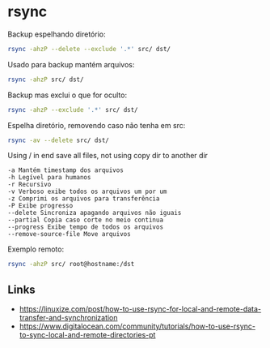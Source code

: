 # rsync

Backup espelhando diretório:

```bash
rsync -ahzP --delete --exclude '.*' src/ dst/
```

Usado para backup mantém arquivos:

```bash
rsync -ahzP src/ dst/
```

Backup mas exclui o que for oculto:

```bash
rsync -ahzP --exclude '.*' src/ dst/
```

Espelha diretório, removendo caso não tenha em src:

```bash
rsync -av --delete src/ dst/
```

Using / in end save all files, not using copy dir to another dir

```
-a Mantém timestamp dos arquivos
-h Legível para humanos
-r Recursivo
-v Verboso exibe todos os arquivos um por um
-z Comprimi os arquivos para transferência
-P Exibe progresso
--delete Sincroniza apagando arquivos não iguais
--partial Copia caso corte no meio continua
--progress Exibe tempo de todos os arquivos
--remove-source-file Move arquivos
```

Exemplo remoto: 

```bash
rsync -ahzP src/ root@hostname:/dst
```

## Links

- https://linuxize.com/post/how-to-use-rsync-for-local-and-remote-data-transfer-and-synchronization
- https://www.digitalocean.com/community/tutorials/how-to-use-rsync-to-sync-local-and-remote-directories-pt
